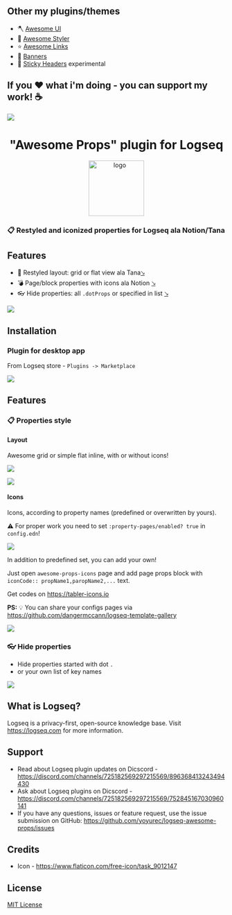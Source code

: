 ## Other my plugins/themes
* 🪓 [Awesome UI](https://github.com/yoyurec/logseq-awesome-ui)
* 🎨 [Awesome Styler](https://github.com/yoyurec/logseq-awesome-styler)
* ⭐ [Awesome Links](https://github.com/yoyurec/logseq-awesome-links)
* 📰 [Banners](https://github.com/yoyurec/logseq-banners-plugin)
* 📌 [Sticky Headers](https://github.com/yoyurec/logseq-sticky-headers) experimental

## If you ❤ what i'm doing - you can support my work! ☕

<a href="https://www.buymeacoffee.com/yoyurec"><img src="https://img.buymeacoffee.com/button-api/?text=Buy me a coffee&emoji=&slug=yoyurec&button_colour=FFDD00&font_colour=000000&font_family=Lato&outline_colour=000000&coffee_colour=ffffff" /></a>

<h1 align="center">"Awesome Props" plugin for Logseq</h1>
<p align="center">
    <a href="https://github.com/yoyurec/logseq-awesome-props">
        <img src="https://github.com/yoyurec/logseq-awesome-props/raw/main/icon.png" alt="logo" width="128" height="128" />
    </a>
</p>

### 📋 Restyled and iconized properties for Logseq ala Notion/Tana

## Features
* 📰 Restyled layout: grid or flat view ala Tana<a href="#layout">🡖</a>
* 💣 Page/block properties with icons ala Notion <a href="#icons">🡖</a>
* 👓 Hide properties: all `.dotProps` or specified in list <a href="#-hide-properties">🡖</a>

![](https://github.com//yoyurec/logseq-awesome-props/raw/main/screenshots/screen.png)

## Installation

### Plugin for desktop app

From Logseq store - `Plugins -> Marketplace`

![](https://github.com//yoyurec/logseq-awesome-props/raw/main/screenshots/market.png)

## Features

### 📋 Properties style

#### Layout

Awesome grid or simple flat inline, with or without icons!

![](https://github.com//yoyurec/logseq-awesome-props/raw/main/screenshots/layout.png)

![](https://github.com//yoyurec/logseq-awesome-props/raw/main/screenshots/settings-layout.png)

#### Icons
Icons, according to property names (predefined or overwritten by yours).

⚠ For proper work you need to set `:property-pages/enabled? true` in `config.edn`!

![](https://github.com//yoyurec/logseq-awesome-props/raw/main/screenshots/settings-icons.png)

In addition to predefined set, you can add your own!

Just open `awesome-props-icons` page and add page props block with `iconCode:: propName1,paropName2,...` text.

Get codes on https://tabler-icons.io

**PS:** 💡 You can share your configs pages via https://github.com/dangermccann/logseq-template-gallery

![](https://github.com//yoyurec/logseq-awesome-props/raw/main/screenshots/user-icons.png)


### 👓 Hide properties

* Hide properties started with dot `.`
* or your own list of key names

![](https://github.com//yoyurec/logseq-awesome-props/raw/main/screenshots/settings-hide.png)

## What is Logseq?
Logseq is a privacy-first, open-source knowledge base. Visit https://logseq.com for more information.

## Support
* Read about Logseq plugin updates on Dicscord - https://discord.com/channels/725182569297215569/896368413243494430
* Ask about Logseq plugins on Dicscord - https://discord.com/channels/725182569297215569/752845167030960141
* If you have any questions, issues or feature request, use the issue submission on GitHub: https://github.com/yoyurec/logseq-awesome-props/issues

## Credits
* Icon - https://www.flaticon.com/free-icon/task_9012147

## License

[MIT License](./LICENSE)

